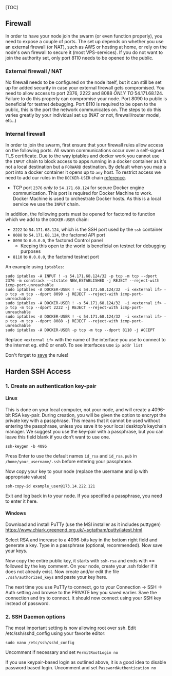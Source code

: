 [TOC]

## Firewall
In order to have your node join the swarm (or even function properly), you need to expose a couple of ports. The set up depends on whether you use an external firewall (or NAT), such as AWS or hosting at home, or rely on the node's own firewall to secure it (most VPS-services). If you do not want to join the authority set, only port 8110 needs to be opened to the public.

### External firewall / NAT
No firewall needs to be configured on the node itself, but it can still be set up for added security in case your external firewall gets compromised.
You need to allow access to port 2376, 2222 and 8088 _ONLY TO_ 54.171.68.124. Failure to do this properly can compromise your node. Port 8090 to public is beneficial for testnet debugging. Port 8110 is required to be open to the public, this is the port the network communicates on.
The steps to do this varies greatly by your individual set up (NAT or not, firewall/router model, etc..)

### Internal firewall

In order to join the swarm, first ensure that your firewall rules allow access on the following ports. All swarm communications occur over a self-signed TLS certificate. Due to the way iptables and docker work you cannot use the `INPUT` chain to block access to apps running in a docker container as it's not a local destination but a `FORWARD` destination. By default when you map a port into a docker container it opens up to `any` host. To restrict access we need to add our rules in the `DOCKER-USER` chain [reference](https://docs.docker.com/network/iptables/).

- TCP port `2376` _only to_ `54.171.68.124` for secure Docker engine communication. This port is required for Docker Machine to work. Docker Machine is used to orchestrate Docker hosts. As this is a local service we use the `INPUT` chain.

In addition,  the following ports must be opened for factomd to function which we add to the `DOCKER-USER` chain:
- `2222` to `54.171.68.124`, which is the SSH port used by the `ssh` container
- `8088` to `54.171.68.124`, the factomd API port
- `8090` to `0.0.0.0`, the factomd Control panel
  - Keeping this open to the world is beneficial on testnet for debugging purposes
- `8110` to `0.0.0.0`, the factomd testnet port

An example using `iptables`:
```
sudo iptables -A INPUT ! -s 54.171.68.124/32 -p tcp -m tcp --dport 2376 -m conntrack --ctstate NEW,ESTABLISHED -j REJECT --reject-with icmp-port-unreachable
sudo iptables -A DOCKER-USER ! -s 54.171.68.124/32  -i <external if> -p tcp -m tcp --dport 8090 -j REJECT --reject-with icmp-port-unreachable
sudo iptables -A DOCKER-USER ! -s 54.171.68.124/32  -i <external if> -p tcp -m tcp --dport 2222 -j REJECT --reject-with icmp-port-unreachable
sudo iptables -A DOCKER-USER ! -s 54.171.68.124/32  -i <external if> -p tcp -m tcp --dport 8088 -j REJECT --reject-with icmp-port-unreachable
sudo iptables -A DOCKER-USER -p tcp -m tcp --dport 8110 -j ACCEPT
```
Replace `<external if>` with the name of the interface you use to connect to the internet eg. eth0 or ens0. To see interfaces use `ip addr list`
  
Don't forget to [save](https://www.digitalocean.com/community/tutorials/iptables-essentials-common-firewall-rules-and-commands#saving-rules) the rules!

## Harden SSH Access
### 1. Create an authentication key-pair
#### Linux
This is done on your local computer, not your node, and will create a 4096-bit RSA key-pair. During creation, you will be given the option to encrypt the private key with a passphrase. This means that it cannot be used without entering the passphrase, unless you save it to your local desktop’s keychain manager. We suggest you use the key-pair with a passphrase, but you can leave this field blank if you don’t want to use one.
    
    ssh-keygen -b 4096
    
Press Enter to use the default names `id_rsa` and `id_rsa.pub` in `/home/your_username/.ssh` before entering your passphrase.

Now copy your key to your node (replace the username and ip with appropriate values)

    ssh-copy-id example_user@173.14.222.121
    
Exit and log back in to your node. If you specified a passphrase, you need to enter it here.
    
#### Windows
Download and install PuTTy (use the MSI installer as it includes puttygen)
https://www.chiark.greenend.org.uk/~sgtatham/putty/latest.html

Select RSA and increase to a 4096-bits key in the bottom right field and generate a key. Type in a passphrase (optional, recommended). Now save your keys.

Now copy the entire public key, it starts with `ssh-rsa` and ends with == followed by the key comment. On your node, create your .ssh folder if it does not already exist. Now create and/or edit the file `./ssh/authorized_keys` and paste your key here.

The next time you use PuTTy to connect, go to your Connection -> SSH -> Auth setting and browse to the PRIVATE key you saved earlier. Save the connection and try to connect. It should now connect using your SSH key instead of password.

### 2. SSH Daemon options

The most important setting is now allowing root over ssh. Edit /etc/ssh/sshd_config using your favorite editor:

    sudo nano /etc/ssh/sshd_config
    
Uncomment if necessary and set `PermitRootLogin no`

If you use keypair-based login as outlined above, it is a good idea to disable password based login. Uncomment and set `PasswordAuthentication no`

